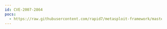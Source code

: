 ```yaml
---
id: CVE-2007-2864
pocs:
  - https://raw.githubusercontent.com/rapid7/metasploit-framework/master/modules/exploits/windows/fileformat/ca_cab.rb
---
```


